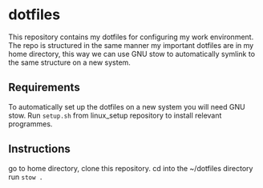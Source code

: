 # dotfiles
This repository contains my dotfiles for configuring my work environment.
The repo is structured in the same manner my important dotfiles are in my home directory, 
this way we can use GNU stow to automatically symlink to the same structure on a new 
system.


## Requirements
To automatically set up the dotfiles on a new system you will need GNU stow.
Run ```setup.sh``` from linux_setup repository to install relevant programmes.

## Instructions
go to home directory, clone this repository.
cd into the ~/dotfiles directory
run ```stow .```
